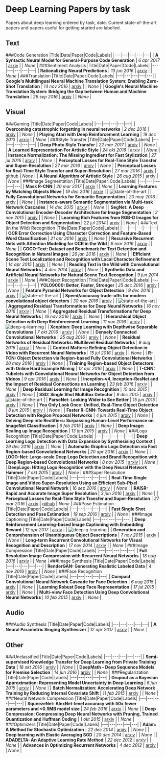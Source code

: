 # Deep Learning Papers by task
Papers about deep learning ordered by task, date. Current state-of-the-art papers and papers useful for getting started are labelled.
## Text
###Code Generation
|Title|Date|Paper|Code|Labels|
|---|---|---|---|---|
| __A Syntactic Neural Model for General-Purpose Code Generation__ | _6 apr 2017_ | [arxiv](https://arxiv.org/pdf/1704.01696) |  | _None_ | 
###Sentiment Analysis
|Title|Date|Paper|Code|Labels|
|---|---|---|---|---|
| __Rationalizing Neural Predictions__ | _13 jun 2016_ | [arxiv](https://arxiv.org/pdf/1606.04155) |  | _None_ | 
###Translation
|Title|Date|Paper|Code|Labels|
|---|---|---|---|---|
| __Google's Multilingual Neural Machine Translation System: Enabling Zero-Shot Translation__ | _14 nov 2016_ | [arxiv](https://arxiv.org/pdf/1611.04558) |  | _None_ | 
| __Google's Neural Machine Translation System: Bridging the Gap between Human and Machine Translation__ | _26 sep 2016_ | [arxiv](https://arxiv.org/pdf/1609.08144) |  | _None_ | 
## Visual
###Gaming
|Title|Date|Paper|Code|Labels|
|---|---|---|---|---|
| __Overcoming catastrophic forgetting in neural networks__ | _2 dec 2016_ | [arxiv](https://arxiv.org/pdf/1612.00796) |  | _None_ | 
| __Playing Atari with Deep Reinforcement Learning__ | _19 dec 2013_ | [arxiv](https://arxiv.org/pdf/1312.5602) |  | _None_ | 
###Style Transfer
|Title|Date|Paper|Code|Labels|
|---|---|---|---|---|
| __Deep Photo Style Transfer__ | _22 mar 2017_ | [arxiv](https://arxiv.org/pdf/1703.07511) |  | _None_ | 
| __A Learned Representation For Artistic Style__ | _24 okt 2016_ | [arxiv](https://arxiv.org/pdf/1610.07629) |  | _None_ | 
| __Instance Normalization: The Missing Ingredient for Fast Stylization__ | _27 jul 2016_ | [arxiv](https://arxiv.org/pdf/1607.08022) |  | _None_ | 
| __Perceptual Losses for Real-Time Style Transfer and Super-Resolution__ | _27 mar 2016_ | [arxiv](https://arxiv.org/pdf/1603.08155) |  | _None_ | 
| __Perceptual Losses for Real-Time Style Transfer and Super-Resolution__ | _27 mar 2016_ | [arxiv](https://arxiv.org/pdf/1603.08155) | [github](http://github.com/jcjohnson/fast-neural-style) | _None_ | 
| __A Neural Algorithm of Artistic Style__ | _26 aug 2015_ | [arxiv](https://arxiv.org/pdf/1508.06576) |  | _None_ | 
###Image Segmentation
|Title|Date|Paper|Code|Labels|
|---|---|---|---|---|
| __Mask R-CNN__ | _20 mar 2017_ | [arxiv](https://arxiv.org/pdf/1703.06870) |  | _None_ | 
| __Learning Features by Watching Objects Move__ | _19 dec 2016_ | [arxiv](https://arxiv.org/pdf/1612.06370) |  | ![state-of-the-art](https://img.shields.io/badge/label-State--of--the--art-red.svg) | 
| __Fully Convolutional Networks for Semantic Segmentation__ | _20 may 2016_ | [arxiv](https://arxiv.org/pdf/1605.06211) |  | _None_ | 
| __Instance-aware Semantic Segmentation via Multi-task Network Cascades__ | _14 dec 2015_ | [arxiv](https://arxiv.org/pdf/1512.04412) |  | _None_ | 
| __SegNet: A Deep Convolutional Encoder-Decoder Architecture for Image Segmentation__ | _2 nov 2015_ | [arxiv](https://arxiv.org/pdf/1511.00561) |  | _None_ | 
| __Learning Rich Features from RGB-D Images for Object Detection and Segmentation__ | _22 jul 2014_ | [arxiv](https://arxiv.org/pdf/1407.5736) |  | _None_ | 
###Text (in the Wild) Recognition
|Title|Date|Paper|Code|Labels|
|---|---|---|---|---|
| __OCR Error Correction Using Character Correction and Feature-Based Word Classification__ | _21 apr 2016_ | [arxiv](https://arxiv.org/pdf/1604.06225) |  | _None_ | 
| __Recursive Recurrent Nets with Attention Modeling for OCR in the Wild__ | _9 mar 2016_ | [arxiv](https://arxiv.org/pdf/1603.03101) |  | _None_ | 
| __COCO-Text: Dataset and Benchmark for Text Detection and Recognition in Natural Images__ | _26 jan 2016_ | [arxiv](https://arxiv.org/pdf/1601.07140) |  | _None_ | 
| __Efficient Scene Text Localization and Recognition with Local Character Refinement__ | _14 apr 2015_ | [arxiv](https://arxiv.org/pdf/1504.03522) |  | _None_ | 
| __Reading Text in the Wild with Convolutional Neural Networks__ | _4 dec 2014_ | [arxiv](https://arxiv.org/pdf/1412.1842) |  | _None_ | 
| __Synthetic Data and Artificial Neural Networks for Natural Scene Text Recognition__ | _9 jun 2014_ | [arxiv](https://arxiv.org/pdf/1406.2227) |  | _None_ | 
###Object Recognition
|Title|Date|Paper|Code|Labels|
|---|---|---|---|---|
| __YOLO9000: Better, Faster, Stronger__ | _25 dec 2016_ | [arxiv](https://arxiv.org/pdf/1612.08242) |  | _None_ | 
| __Feature Pyramid Networks for Object Detection__ | _9 dec 2016_ | [arxiv](https://arxiv.org/pdf/1612.03144) |  | ![state-of-the-art](https://img.shields.io/badge/label-State--of--the--art-red.svg) | 
| __Speed/accuracy trade-offs for modern convolutional object detectors__ | _30 nov 2016_ | [arxiv](https://arxiv.org/pdf/1611.10012) |  | ![state-of-the-art](https://img.shields.io/badge/label-State--of--the--art-red.svg) | 
| __Aggregated Residual Transformations for Deep Neural Networks__ | _16 nov 2016_ | [arxiv](https://arxiv.org/pdf/1611.05431) |  | _None_ | 
| __Aggregated Residual Transformations for Deep Neural Networks__ | _16 nov 2016_ | [arxiv](https://arxiv.org/pdf/1611.05431) |  | _None_ | 
| __Hierarchical Object Detection with Deep Reinforcement Learning__ | _11 nov 2016_ | [arxiv](https://arxiv.org/pdf/1611.03718) |  | ![deep-q-learning](https://img.shields.io/badge/label-Deep--Q--Learning-green.svg) | 
| __Xception: Deep Learning with Depthwise Separable Convolutions__ | _7 okt 2016_ | [arxiv](https://arxiv.org/pdf/1610.02357) |  | _None_ | 
| __Densely Connected Convolutional Networks__ | _25 aug 2016_ | [arxiv](https://arxiv.org/pdf/1608.06993) |  | _None_ | 
| __Residual Networks of Residual Networks: Multilevel Residual Networks__ | _9 aug 2016_ | [arxiv](https://arxiv.org/pdf/1608.02908) |  | _None_ | 
| __Context Matters: Refining Object Detection in Video with Recurrent Neural Networks__ | _15 jul 2016_ | [arxiv](https://arxiv.org/pdf/1607.04648) |  | _None_ | 
| __R-FCN: Object Detection via Region-based Fully Convolutional Networks__ | _20 may 2016_ | [arxiv](https://arxiv.org/pdf/1605.06409) |  | _None_ | 
| __Training Region-based Object Detectors with Online Hard Example Mining__ | _12 apr 2016_ | [arxiv](https://arxiv.org/pdf/1604.03540) |  | _None_ | 
| __T-CNN: Tubelets with Convolutional Neural Networks for Object Detection from Videos__ | _9 apr 2016_ | [arxiv](https://arxiv.org/pdf/1604.02532) |  | _None_ | 
| __Inception-v4, Inception-ResNet and the Impact of Residual Connections on Learning__ | _23 feb 2016_ | [arxiv](https://arxiv.org/pdf/1602.07261) |  | _None_ | 
| __Deep Residual Learning for Image Recognition__ | _10 dec 2015_ | [arxiv](https://arxiv.org/pdf/1512.03385) |  | _None_ | 
| __SSD: Single Shot MultiBox Detector__ | _8 dec 2015_ | [arxiv](https://arxiv.org/pdf/1512.02325) |  | ![state-of-the-art](https://img.shields.io/badge/label-State--of--the--art-red.svg) | 
| __ParseNet: Looking Wider to See Better__ | _15 jun 2015_ | [arxiv](https://arxiv.org/pdf/1506.04579) |  | _None_ | 
| __You Only Look Once: Unified, Real-Time Object Detection__ | _8 jun 2015_ | [arxiv](https://arxiv.org/pdf/1506.02640) |  | _None_ | 
| __Faster R-CNN: Towards Real-Time Object Detection with Region Proposal Networks__ | _4 jun 2015_ | [arxiv](https://arxiv.org/pdf/1506.01497) |  | _None_ | 
| __Delving Deep into Rectifiers: Surpassing Human-Level Performance on ImageNet Classification__ | _6 feb 2015_ | [arxiv](https://arxiv.org/pdf/1502.01852) |  | _None_ | 
| __Deep Image: Scaling up Image Recognition__ | _13 jan 2015_ | [arxiv](https://arxiv.org/pdf/1501.02876) |  | _None_ | 
###Logo Recognition
|Title|Date|Paper|Code|Labels|
|---|---|---|---|---|
| __Deep Learning Logo Detection with Data Expansion by Synthesising Context__ | _29 dec 2016_ | [arxiv](https://arxiv.org/pdf/1612.09322) |  | _None_ | 
| __Automatic Graphic Logo Detection via Fast Region-based Convolutional Networks__ | _20 apr 2016_ | [arxiv](https://arxiv.org/pdf/1604.06083) |  | _None_ | 
| __LOGO-Net: Large-scale Deep Logo Detection and Brand Recognition with Deep Region-based Convolutional Networks__ | _8 nov 2015_ | [arxiv](https://arxiv.org/pdf/1511.02462) |  | _None_ | 
| __DeepLogo: Hitting Logo Recognition with the Deep Neural Network Hammer__ | _7 okt 2015_ | [arxiv](https://arxiv.org/pdf/1510.02131) |  | _None_ | 
###Super Resolution
|Title|Date|Paper|Code|Labels|
|---|---|---|---|---|
| __Real-Time Single Image and Video Super-Resolution Using an Efficient Sub-Pixel Convolutional Neural Network__ | _16 sep 2016_ | [arxiv](https://arxiv.org/pdf/1609.05158) |  | _None_ | 
| __RAISR: Rapid and Accurate Image Super Resolution__ | _3 jun 2016_ | [arxiv](https://arxiv.org/pdf/1606.01299) |  | _None_ | 
| __Perceptual Losses for Real-Time Style Transfer and Super-Resolution__ | _27 mar 2016_ | [arxiv](https://arxiv.org/pdf/1603.08155) | [github](http://github.com/jcjohnson/fast-neural-style) | _None_ | 
###Pose Estimation
|Title|Date|Paper|Code|Labels|
|---|---|---|---|---|
| __Fast Single Shot Detection and Pose Estimation__ | _19 sep 2016_ | [arxiv](https://arxiv.org/pdf/1609.05590) |  | _None_ | 
###Image Captioning
|Title|Date|Paper|Code|Labels|
|---|---|---|---|---|
| __Deep Reinforcement Learning-based Image Captioning with Embedding Reward__ | _12 apr 2017_ | [arxiv](https://arxiv.org/pdf/1704.03899) |  | ![deep-q-learning](https://img.shields.io/badge/label-Deep--Q--Learning-green.svg) | 
| __Generation and Comprehension of Unambiguous Object Descriptions__ | _7 nov 2015_ | [arxiv](https://arxiv.org/pdf/1511.02283) |  | _None_ | 
| __Long-term Recurrent Convolutional Networks for Visual Recognition and Description__ | _17 nov 2014_ | [arxiv](https://arxiv.org/pdf/1411.4389) |  | _None_ | 
###Image Compression
|Title|Date|Paper|Code|Labels|
|---|---|---|---|---|
| __Full Resolution Image Compression with Recurrent Neural Networks__ | _18 aug 2016_ | [arxiv](https://arxiv.org/pdf/1608.05148) |  | _None_ | 
###Image Synthesis
|Title|Date|Paper|Code|Labels|
|---|---|---|---|---|
| __RenderGAN: Generating Realistic Labeled Data__ | _4 nov 2016_ | [arxiv](https://arxiv.org/pdf/1611.01331) |  | _None_ | 
###Face Recognition
|Title|Date|Paper|Code|Labels|
|---|---|---|---|---|
| __Compact Convolutional Neural Network Cascade for Face Detection__ | _6 aug 2015_ | [arxiv](https://arxiv.org/pdf/1508.01292) |  | _None_ | 
| __Learning Robust Deep Face Representation__ | _17 jul 2015_ | [arxiv](https://arxiv.org/pdf/1507.04844) |  | _None_ | 
| __Multi-view Face Detection Using Deep Convolutional Neural Networks__ | _10 feb 2015_ | [arxiv](https://arxiv.org/pdf/1502.02766) |  | _None_ | 
## Audio
###Audio Synthesis
|Title|Date|Paper|Code|Labels|
|---|---|---|---|---|
| __A Neural Parametric Singing Synthesizer__ | _12 apr 2017_ | [arxiv](https://arxiv.org/pdf/1704.03809) |  | _None_ | 
## Other
###Unclassified
|Title|Date|Paper|Code|Labels|
|---|---|---|---|---|
| __Semi-supervised Knowledge Transfer for Deep Learning from Private Training Data__ | _18 okt 2016_ | [arxiv](https://arxiv.org/pdf/1610.05755) |  | _None_ | 
| __DeepMath - Deep Sequence Models for Premise Selection__ | _14 jun 2016_ | [arxiv](https://arxiv.org/pdf/1606.04442) |  | _None_ | 
###Regularization
|Title|Date|Paper|Code|Labels|
|---|---|---|---|---|
| __Dropout as a Bayesian Approximation: Representing Model Uncertainty in Deep Learning__ | _6 jun 2015_ | [arxiv](https://arxiv.org/pdf/1506.02142) |  | _None_ | 
| __Batch Normalization: Accelerating Deep Network Training by Reducing Internal Covariate Shift__ | _11 feb 2015_ | [arxiv](https://arxiv.org/pdf/1502.03167) |  | _None_ | 
###Neural Network Compression
|Title|Date|Paper|Code|Labels|
|---|---|---|---|---|
| __SqueezeNet: AlexNet-level accuracy with 50x fewer parameters and &lt;0.5MB model size__ | _24 feb 2016_ | [arxiv](https://arxiv.org/pdf/1602.07360) |  | _None_ | 
| __Deep Compression: Compressing Deep Neural Networks with Pruning, Trained Quantization and Huffman Coding__ | _1 okt 2015_ | [arxiv](https://arxiv.org/pdf/1510.00149) |  | _None_ | 
###Optimizers
|Title|Date|Paper|Code|Labels|
|---|---|---|---|---|
| __Adam: A Method for Stochastic Optimization__ | _22 dec 2014_ | [arxiv](https://arxiv.org/pdf/1412.6980) |  | _None_ | 
| __Deep learning with Elastic Averaging SGD__ | _20 dec 2014_ | [arxiv](https://arxiv.org/pdf/1412.6651) |  | _None_ | 
| __ADADELTA: An Adaptive Learning Rate Method__ | _22 dec 2012_ | [arxiv](https://arxiv.org/pdf/1212.5701) |  | _None_ | 
| __Advances in Optimizing Recurrent Networks__ | _4 dec 2012_ | [arxiv](https://arxiv.org/pdf/1212.0901) |  | _None_ | 
